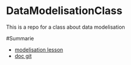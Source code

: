 # DataModelisationClass
This is a repo for a class about data modelisation 

#Summarie
- [modelisation lesson](./modelisation_donnee.md)
- [doc git](./git.md)
